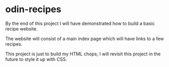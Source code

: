 # odin-recipes
By the end of this project I will have demonstrated
how to build a basic recipe website.

The website will consist of a main index page which will have links to a few recipes.

This project is just to build my HTML chops; I will revisit this project in the future to style it up with CSS.